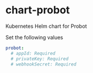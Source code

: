 # chart-probot
Kubernetes Helm chart for Probot

Set the following values

```yaml
probot:
  # appId: Required
  # privateKey: Required
  # webhookSecret: Required
```

